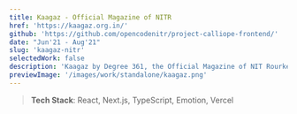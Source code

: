 ```yaml
---
title: Kaagaz - Official Magazine of NITR
href: 'https://kaagaz.org.in/'
github: 'https://github.com/opencodenitr/project-calliope-frontend/'
date: "Jun'21 - Aug'21"
slug: 'kaagaz-nitr'
selectedWork: false
description: 'Kaagaz by Degree 361, the Official Magazine of NIT Rourkela'
previewImage: '/images/work/standalone/kaagaz.png'
---
```


> **Tech Stack**: React, Next.js, TypeScript, Emotion, Vercel
